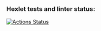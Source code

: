 ### Hexlet tests and linter status:
[![Actions Status](https://github.com/OiJefo/frontend-project-46/workflows/hexlet-check/badge.svg)](https://github.com/OiJefo/frontend-project-46/actions)

<script id="asciicast-059aPwkLRvOlNTf9z9dbAEMWS" src="https://asciinema.org/a/059aPwkLRvOlNTf9z9dbAEMWS.js" async></script>